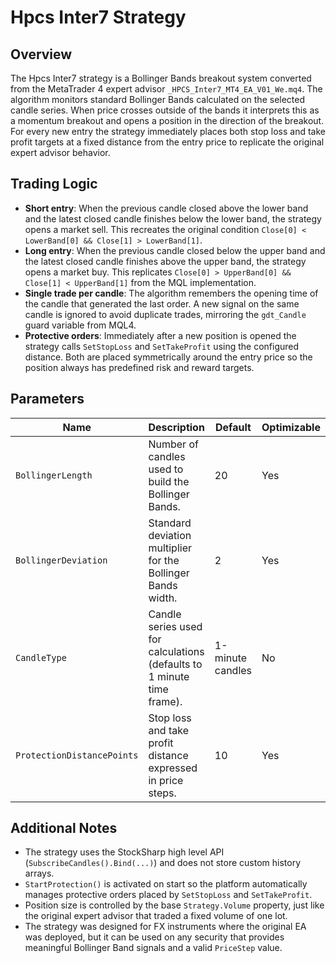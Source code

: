 # Hpcs Inter7 Strategy

## Overview
The Hpcs Inter7 strategy is a Bollinger Bands breakout system converted from the MetaTrader 4 expert advisor `_HPCS_Inter7_MT4_EA_V01_We.mq4`. The algorithm monitors standard Bollinger Bands calculated on the selected candle series. When price crosses outside of the bands it interprets this as a momentum breakout and opens a position in the direction of the breakout. For every new entry the strategy immediately places both stop loss and take profit targets at a fixed distance from the entry price to replicate the original expert advisor behavior.

## Trading Logic
- **Short entry**: When the previous candle closed above the lower band and the latest closed candle finishes below the lower band, the strategy opens a market sell. This recreates the original condition `Close[0] < LowerBand[0] && Close[1] > LowerBand[1]`.
- **Long entry**: When the previous candle closed below the upper band and the latest closed candle finishes above the upper band, the strategy opens a market buy. This replicates `Close[0] > UpperBand[0] && Close[1] < UpperBand[1]` from the MQL implementation.
- **Single trade per candle**: The algorithm remembers the opening time of the candle that generated the last order. A new signal on the same candle is ignored to avoid duplicate trades, mirroring the `gdt_Candle` guard variable from MQL4.
- **Protective orders**: Immediately after a new position is opened the strategy calls `SetStopLoss` and `SetTakeProfit` using the configured distance. Both are placed symmetrically around the entry price so the position always has predefined risk and reward targets.

## Parameters
| Name | Description | Default | Optimizable |
| --- | --- | --- | --- |
| `BollingerLength` | Number of candles used to build the Bollinger Bands. | 20 | Yes |
| `BollingerDeviation` | Standard deviation multiplier for the Bollinger Bands width. | 2 | Yes |
| `CandleType` | Candle series used for calculations (defaults to 1 minute time frame). | 1-minute candles | No |
| `ProtectionDistancePoints` | Stop loss and take profit distance expressed in price steps. | 10 | Yes |

## Additional Notes
- The strategy uses the StockSharp high level API (`SubscribeCandles().Bind(...)`) and does not store custom history arrays.
- `StartProtection()` is activated on start so the platform automatically manages protective orders placed by `SetStopLoss` and `SetTakeProfit`.
- Position size is controlled by the base `Strategy.Volume` property, just like the original expert advisor that traded a fixed volume of one lot.
- The strategy was designed for FX instruments where the original EA was deployed, but it can be used on any security that provides meaningful Bollinger Band signals and a valid `PriceStep` value.
